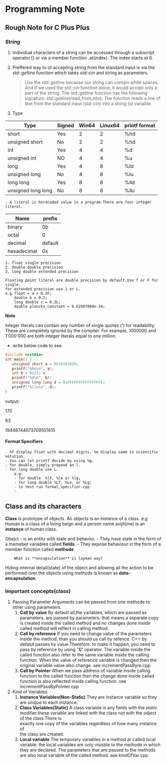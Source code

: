 # **Programming Note**

## Rough Note for C Plus Plus

### _**String**_

1. Individual characters of a string can be accessed through a subscript operator [] or via a
   member function .at(index). The index starts at 0.

2. Preffered way to of accepting string from the standard input is via the
_std::getline_ function which takes _std::cin_ and string as parameters.

    > Use the _std::getline_ because our string can contain white spaces. And if we
    > used the _std::cin_ function alone, it would accept only a part of the string.
    > The std::getline function has the following signature: _std::getline_(read_from,into);
    > The function reads a line of text from the standard input (std::cin) into a string
    > (s) variable.

3. Type

| Type               | Signed | Win64 | Linux64 | printf format |
| ------------------ | ------ | ----- | ------- | ------------- |
| short              | Yes    | 2     | 2       | %hd           |
| unsigned short     | No     | 2     | 2       | %hd           |
| int                | Yes    | 4     | 4       | %d            |
| unsigned int       | NO     | 4     | 4       | %u            |
| long               | Yes    | 4     | 8       | %ld           |
| unsigned long      | No     | 4     | 8       | %lu           |
| long long          | Yes    | 8     | 8       | %lld          |
| unsigned long long | No     | 8     | 8       | %llu          |

    - A literal is hardcoded value in a program.There are four integer literal.

| Name        | prefix  |
| ----------- | ------- |
| binary      | 0b      |
| octal       | 0       |
| decimal     | default |
| hexadecimal | 0x      |

    1. float single precision
    2. double double precision
    3. long double extended precision

    Floating point literal are double precision by default.Use f or F for single.
    for extended precision use 1 or L.
    e.g float = a = 0.3F;
        double b = 0.2;
        long double c = 0.3L;
        double plancks_constant = 6.62607004e-34;

**Note**

Integer literals can contain any number of single quotes (') for readability.
These are completely ignored by the compiler. For example, 1000000 and 1'000'000
are both integer literals equal to one million.

- write below code to see.

```cpp
#include <cstdio>
int main() {
   unsigned short a = 0b10101010;
   printf("%hu\n", a);
   int b = 0123; v
   printf("%d\n", b);
   unsigned long long d = 0xFFFFFFFFFFFFFFFF;
   printf("%llu\n", d);
}

```

output:

170

83

18446744073709551615

#### **Format Specifiers**

    - %f display float with decimal digits, %e display same in scientific notation.
    - You can let printf decide by using %g.
    - for double, simply prepend an l.
    - for long double use L.
        e.g:
        - for double  %lf, %le or %lg;
        - for long double %Lf, %Le, or %Lg;
        - to test run format_specifier.cpp
        -

## Class and its characters

**Class** is prototype of objects. An objects is an instance of a class.
e.g Human is a class of a living beign and a person name avijit(me) is an **instance** of human class.

Obejct - is an entity with state and behavior.
    - They have state in the form of a memeber variables called **fields**.
    - They expose behaviour in the form of a member function called **methode**

        What is **encapsulation** is layman way?
Hiding internal detail(state) of the object and allowing all the action to be 
performed over the objects using methods is known as **data-encapsulation**.

### Important concepts(class)

1. Passing Parameter
Arguments can be passed from one methode to other using parameters.
    1. **Call by value**
        By default all,the variables, which are passed as parameters, are passed
        by parameters. that means a separate copy is created inside the called
        method and no changes done inside called method will reflect in calling
        method.
    2. **Call by reference**
        If you need to change value of the parameters inside the method, than you
        should us call by refence. C++ by defalut passes by value.Therefore. to 
        make it happen, you need to pass by reference by using "&" operator.
        The variable inside the called function also refer to the same variable
        inside the calling function. When the value of reference variable is
        changed then the original variable value also change. 
        see incrementPassByre.cpp
    3. **Call by Pointer**
        When we pass address of variable inside calling function to the called
        function then the change done inside called function is also reflected
        inside calling function. see incrementPassByPointer.cpp
2. Kind of Variables
    1. **Instance Variables(Non-Static)**
        They are instance variable so they are unique to each instance.
    2. **Class Variables(Static)**
        A class variable is any fields with the _static_ modifier.these variable
        are linked with the class not with the odject of the class.There is    
        exactly one copy of the variables regardless of how many instance of   
        the class are created.
    3. **Local variable**
        The temporary variables in a method ar called local variable. the local
        variables are only visisble to the methode in which they are declared. 
        The parameters that are passed to the methods are also local variable
        of the called method. see kindOfVar.cpp 

        
































